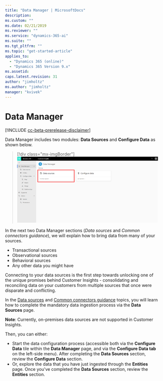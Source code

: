 ```yaml
---
title: "Data Manager | MicrosoftDocs"
description: 
ms.custom: ""
ms.date: 02/21/2019
ms.reviewer: ""
ms.service: "dynamics-365-ai"
ms.suite: ""
ms.tgt_pltfrm: ""
ms.topic: "get-started-article"
applies_to: 
  - "Dynamics 365 (online)"
  - "Dynamics 365 Version 9.x"
ms.assetid: 
caps.latest.revision: 31
author: "jimholtz"
ms.author: "jimholtz"
manager: "kvivek"
---
```

# Data Manager

[!INCLUDE [cc-beta-prerelease-disclaimer](../includes/cc-beta-prerelease-disclaimer.md)]

Data Manager includes two modules: **Data Sources** and **Configure Data** as shown below.

   > [!div class="mx-imgBorder"] 
   > ![](media/data-manager-get-data-tile.png "Get data tile")

In the next two Data Manager sections (*Data sources* and *Common connectors guidance*), we will explain how to bring data from many of your sources.

- Transactional sources
- Observational sources
- Behavioral sources
- Any other data you might have 

Connecting to your data sources is the first step towards unlocking one of the unique promises behind Customer Insights - consolidating and reconciling data on your customers from multiple sources that once were disparate and conflicting. 

In the [Data sources](pm-data-sources.md) and [Common connectors guidance](pm-common-connectors.md) topics, you will learn how to complete the mandatory data ingestion process via the **Data Sources** page.

**Note**: Currently, on-premises data sources are not supported in Customer Insights. 

Then, you can either:
- Start the data configuration process (accessible both via the **Configure Data** tile within the **Data Manager** page, and via the **Configure Data tab** on the left-side menu). After completing the **Data Sources** section, review the **Configure Data** section.
- Or, explore the data that you have just ingested through the **Entities** page. Once you've completed the **Data Sources** section, review the **Entities** section. 


